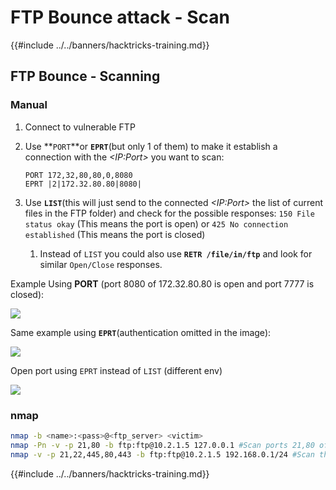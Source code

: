 # FTP Bounce attack - Scan

{{#include ../../banners/hacktricks-training.md}}

## FTP Bounce - Scanning

### Manual

1. Connect to vulnerable FTP
2. Use **`PORT`**or **`EPRT`**(but only 1 of them) to make it establish a connection with the _\<IP:Port>_ you want to scan:

   `PORT 172,32,80,80,0,8080`\
   `EPRT |2|172.32.80.80|8080|`

3. Use **`LIST`**(this will just send to the connected _\<IP:Port>_ the list of current files in the FTP folder) and check for the possible responses: `150 File status okay` (This means the port is open) or `425 No connection established` (This means the port is closed)
   1. Instead of `LIST` you could also use **`RETR /file/in/ftp`** and look for similar `Open/Close` responses.

Example Using **PORT** (port 8080 of 172.32.80.80 is open and port 7777 is closed):

![](<../../images/image (241).png>)

Same example using **`EPRT`**(authentication omitted in the image):

![](<../../images/image (539).png>)

Open port using `EPRT` instead of `LIST` (different env)

![](<../../images/image (875).png>)

### **nmap**

```bash
nmap -b <name>:<pass>@<ftp_server> <victim>
nmap -Pn -v -p 21,80 -b ftp:ftp@10.2.1.5 127.0.0.1 #Scan ports 21,80 of the FTP
nmap -v -p 21,22,445,80,443 -b ftp:ftp@10.2.1.5 192.168.0.1/24 #Scan the internal network (of the FTP) ports 21,22,445,80,443
```

{{#include ../../banners/hacktricks-training.md}}



